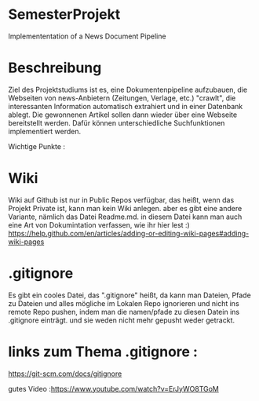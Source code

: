 # SemesterProjekt
Implemententation of a News Document Pipeline

# Beschreibung

Ziel des Projektstudiums ist es, eine Dokumentenpipeline aufzubauen, die Webseiten von news-Anbietern (Zeitungen, Verlage, etc.) "crawlt", die interessanten Information automatisch extrahiert und in einer Datenbank ablegt. Die gewonnenen Artikel sollen dann wieder über eine Webseite bereitstellt werden. Dafür können unterschiedliche Suchfunktionen implementiert werden.



Wichtige Punkte : 

# Wiki

Wiki auf Github ist nur in Public Repos verfügbar, das heißt, wenn das Projekt Private ist, kann man kein Wiki anlegen.
aber es gibt eine andere Variante, nämlich das Datei Readme.md. in diesem Datei kann man auch eine Art von Dokumintation verfassen, wie ihr hier lest :) 
https://help.github.com/en/articles/adding-or-editing-wiki-pages#adding-wiki-pages

# .gitignore

Es gibt ein cooles Datei, das ".gitignore" heißt, da kann man Dateien, Pfade zu Dateien und alles mögliche im Lokalen Repo ignorieren und nicht ins remote Repo pushen, indem man die namen/pfade zu diesen Datein ins .gitignore einträgt. und sie weden nicht mehr gepusht weder getrackt.

# links zum Thema .gitignore :
https://git-scm.com/docs/gitignore

gutes Video :https://www.youtube.com/watch?v=ErJyWO8TGoM
